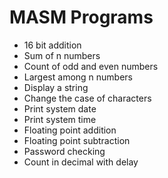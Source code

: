 # MASM Programs
* 16 bit addition
* Sum of n numbers
* Count of odd and even numbers
* Largest among n numbers
* Display a string
* Change the case of characters
* Print system date
* Print system time
* Floating point addition
* Floating point subtraction
* Password checking
* Count in decimal with delay

